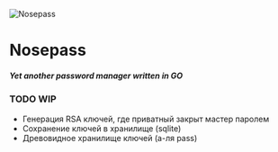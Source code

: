 ![Nosepass](https://assets.pokemon.com/assets/cms2/img/pokedex/detail/299.png)
#  Nosepass
##### Yet another password manager written in GO

### TODO WIP
* Генерация RSA ключей, где приватный закрыт мастер паролем
* Сохранение ключей в хранилище (sqlite)
* Древовидное хранилище ключей (а-ля pass)
